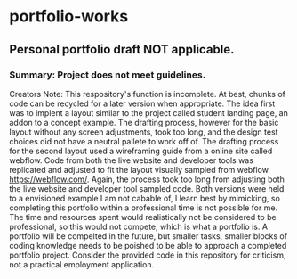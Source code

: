 # portfolio-works
## Personal portfolio draft NOT applicable.
### Summary: Project does not meet guidelines.
Creators Note: This respository's function is incomplete. At best, chunks of code can be recycled for a later version when appropriate. The idea first was to implent a layout similar to the project called student landing page, an addon to a concept example. The drafting process, however for the basic layout without any screen adjustments, took too long, and the design test choices did not have a neutral pallete to work off of. The drafting process for the second layout used a wireframing guide from a online site called webflow. Code from both the live website and developer tools was replicated and adjusted to fit the layout visually sampled from webflow. https://webflow.com/. Again, the process took too long from adjusting both the live website and developer tool sampled code. Both versions were held to a envisioned example I am not cabable of, I learn best by mimicking, so completing this portfolio within a professional time is not possible for me. The time and resources spent would realistically not be considered to be professional, so this would not compete, which is what a portfolio is. A portfolio will be compelted in the future, but smaller tasks, smaller blocks of coding knowledge needs to be poished to be able to approach a completed portfolio project. Consider the provided code in this repository for criticism, not a practical employment application.
